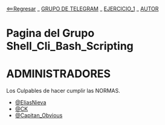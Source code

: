 [<==Regresar](README.md) _ [GRUPO DE TELEGRAM](https://t.me/shell_cli_bash_scripting) _ [EJERCICIO_1](Ejercicios/1_EJERCICIO.md) _ [AUTOR](about.md)
# Pagina del Grupo Shell_Cli_Bash_Scripting

# ADMINISTRADORES

Los Culpables de hacer cumplir las NORMAS.

 - [@EliasNieva](about.md)
 - [@CK](@ChristoferK.md)
 - [@Capitan_Obvious](@Captn_Obvious.md)
